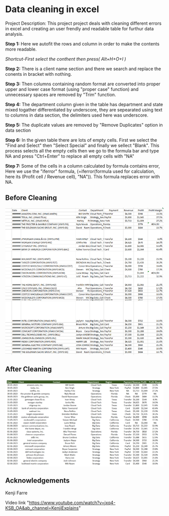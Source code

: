 
# Data cleaning in excel 

Project Description:
This project project  deals with cleaning different errors in excel and creating an user frendly and readable table for furthur data analysis. 

**Step 1:** 
Here we autofit the rows and column in order to make the contents more readable.

*Shortcut-First select the conthent then press( Alt+H+O+I )*

**Step 2:** 
There is a client name section and there we search and replace the conents in bracket with nothing.

**Step 3:** 
Then columns containing random format are converted into proper upper and lower case format (using "proper case" function) and unnecessary spaces are removed by "Trim" function.

**Step 4:** 
The department column given in the table has department and state mixed togather differentiated by underscore, they are sepearated using text to columns in data section, the delimiters used here was underscore.

**Step 5:** 
The duplicate values are removed by "Remove Duplicates" option in data section

**Step 6:** 
In the given table there are lots of empty cells. First we select the "Find and Select" then "Select Special" and finally we sellect "Blank". This process selects all the empty cells then we go to the formula bar and type NA and press "Ctrl+Enter" to replace all empty cells with "NA"

**Step 7:** 
Some of the cells in a column calculated by formula contains error, Here we use the "iferror" formula, (=iferror(formula used for calculation, here its (Profit cell / Revenue cell), "NA")). This formula replaces error with NA.




## Before Cleaning
![Table befor cleaning](Before.png)

## After Cleaning
![Table befor cleaning](After.png)

## Acknowledgements

Kenji Farre 

Video link "https://www.youtube.com/watch?v=jxq4-KSB_OA&ab_channel=KenjiExplains"

